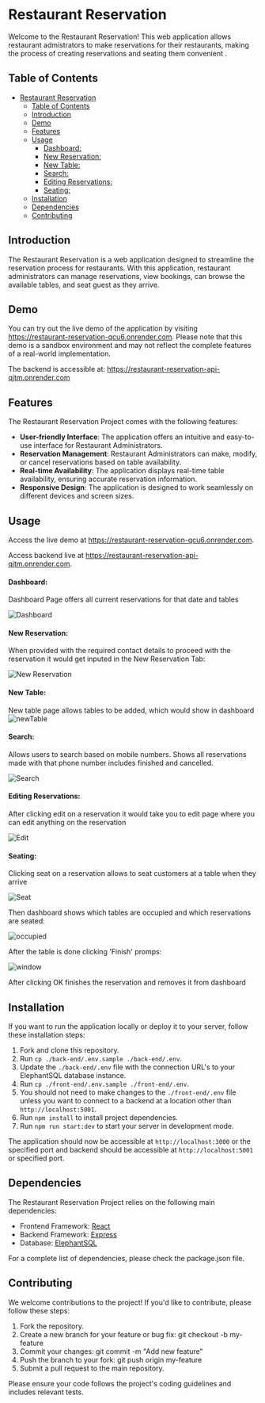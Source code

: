 # Restaurant Reservation

Welcome to the Restaurant Reservation! This web application allows restaurant admistrators to make reservations for their restaurants, making the process of creating reservations and seating them convenient .

## Table of Contents

- [Restaurant Reservation](#restaurant-reservation)
  - [Table of Contents](#table-of-contents)
  - [Introduction](#introduction)
  - [Demo](#demo)
  - [Features](#features)
  - [Usage](#usage)
    - [Dashboard:](#dashboard)
    - [New Reservation:](#new-reservation)
    - [New Table:](#new-table)
    - [Search:](#search)
    - [Editing Reservations:](#editing-reservations)
    - [Seating:](#seating)
  - [Installation](#installation)
  - [Dependencies](#dependencies)
  - [Contributing](#contributing)

## Introduction

The Restaurant Reservation is a web application designed to streamline the reservation process for restaurants. With this application, restaurant administrators can manage reservations, view bookings, can browse the available tables, and seat guest as they arrive.

## Demo

You can try out the live demo of the application by visiting https://restaurant-reservation-qcu6.onrender.com. Please note that this demo is a sandbox environment and may not reflect the complete features of a real-world implementation.

The backend is accessible at: https://restaurant-reservation-api-qjtm.onrender.com

## Features

The Restaurant Reservation Project comes with the following features:

- **User-friendly Interface**: The application offers an intuitive and easy-to-use interface for Restaurant Administrators.
- **Reservation Management**: Restaurant Administrators can make, modify, or cancel reservations based on table availability.
- **Real-time Availability**: The application displays real-time table availability, ensuring accurate reservation information.
- **Responsive Design**: The application is designed to work seamlessly on different devices and screen sizes.

## Usage

Access the live demo at https://restaurant-reservation-qcu6.onrender.com.

Access backend live at https://restaurant-reservation-api-qjtm.onrender.com.

#### Dashboard:

Dashboard Page offers all current reservations for that date and tables

![Dashboard](\assets\dashboard.PNG?raw=true "Dashboard")

#### New Reservation:

When provided with the required contact details to proceed with the reservation it would get inputed in the New Reservation Tab:

![New Reservation](\assets\newReservation.PNG?raw=true "New Reservation")

#### New Table:

New table page allows tables to be added, which would show in dashboard
![newTable](\assets\newTable.PNG?raw=true "newTable")

#### Search:

Allows users to search based on mobile numbers. Shows all reservations made with that phone number includes finished and cancelled.

![Search](\assets\search.PNG?raw=true "Search")

#### Editing Reservations:

After clicking edit on a reservation it would take you to edit page where you can edit anything on the reservation

![Edit](\assets\edit.PNG?raw=true "Edit")

#### Seating:

Clicking seat on a reservation allows to seat customers at a table when they arrive

![Seat](\assets\seat.PNG?raw=true "Seat")

Then dashboard shows which tables are occupied and which reservations are seated:

![occupied](\assets\occupied.PNG?raw=true "occupied")

After the table is done clicking 'Finish' promps:

![window](\assets\window.PNG?raw=true "window")

After clicking OK finishes the reservation and removes it from dashboard

## Installation

If you want to run the application locally or deploy it to your server, follow these installation steps:

1. Fork and clone this repository.
2. Run `cp ./back-end/.env.sample ./back-end/.env`.
3. Update the `./back-end/.env` file with the connection URL's to your ElephantSQL database instance.
4. Run `cp ./front-end/.env.sample ./front-end/.env`.
5. You should not need to make changes to the `./front-end/.env` file unless you want to connect to a backend at a location other than `http://localhost:5001`.
6. Run `npm install` to install project dependencies.
7. Run `npm run start:dev` to start your server in development mode.

The application should now be accessible at `http://localhost:3000` or the specified port and backend should be accessible at `http://localhost:5001` or specified port.

## Dependencies

The Restaurant Reservation Project relies on the following main dependencies:

- Frontend Framework: [React](https://react.dev/)
- Backend Framework: [Express](https://expressjs.com/)
- Database: [ElephantSQL](https://elephantsql.com/)

For a complete list of dependencies, please check the package.json file.

## Contributing

We welcome contributions to the project! If you'd like to contribute, please follow these steps:

1. Fork the repository.
2. Create a new branch for your feature or bug fix: git checkout -b my-feature
3. Commit your changes: git commit -m "Add new feature"
4. Push the branch to your fork: git push origin my-feature
5. Submit a pull request to the main repository.

Please ensure your code follows the project's coding guidelines and includes relevant tests.
